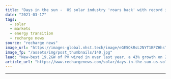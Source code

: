 ```yaml
---
title: "Days in the sun -  US solar industry 'roars back' with record install in 2020"
date: "2021-03-17"
tags: 
  - solar
  - markets
  - energy transition
  - recharge news
source: "recharge news"
image_url: "https://images-global.nhst.tech/image/eGE5QkRsL2NYT1BFZHhsTnJsQ1RKZXpCdS93L2g0dEVBd05WYjdFK2lRND0=/nhst/binary/5f45e757106a7e53e0a3749ed2e82d02"
image_fp: "/assets/img/post_thumbnails/140.jpg"
lead: "New-best 19.2GW of PV wired in over last year, a 43% growth on 2019, according to new Solar Energy Industries Association figures"
article_url: "https://www.rechargenews.com/solar/days-in-the-sun-us-solar-industry-roars-back-with-record-install-in-2020/2-1-982612"
---
```


---
